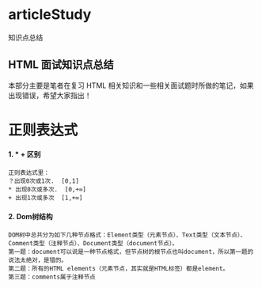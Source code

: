 # articleStudy
知识点总结
## HTML 面试知识点总结

本部分主要是笔者在复习 HTML 相关知识和一些相关面试题时所做的笔记，如果出现错误，希望大家指出！
# 正则表达式

#### 1. * + 区别
```
正则表达式里：
？出现0次或1次.  [0,1]
* 出现0次或多次.  [0,+∞]
+ 出现1次或多次  [1,+∞]
```

#### 2. Dom树结构
```
DOM树中总共分为如下几种节点格式：Element类型（元素节点）、Text类型（文本节点）、Comment类型（注释节点）、Document类型（document节点）。
第一题：document可以说是一种节点格式，但节点树的根节点也叫document，所以第一题的说法太绝对，是错的。
第二题：所有的HTML elements（元素节点，其实就是HTML标签）都是element。
第三题：comments属于注释节点

```
